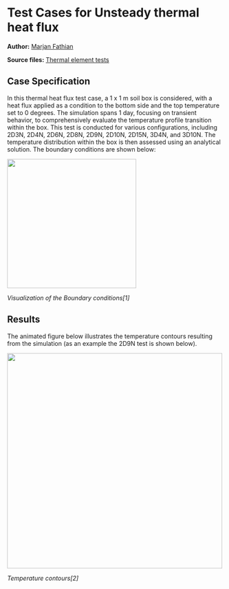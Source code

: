 # Test Cases for Unsteady thermal heat flux

**Author:** [Marjan Fathian](https://github.com/indigocoral)

**Source files:** [Thermal element tests](https://github.com/KratosMultiphysics/Kratos/tree/master/applications/GeoMechanicsApplication/tests/test_thermal_element)


## Case Specification
In this thermal heat flux test case, a 1 x 1 m soil box is considered, with a heat flux applied as a condition to the bottom side and the top temperature set to 0 degrees. The simulation spans 1 day, focusing on transient behavior, to comprehensively evaluate the temperature profile transition within the box. This test is conducted for various configurations, including 2D3N, 2D4N, 2D6N, 2D8N, 2D9N, 2D10N, 2D15N, 3D4N, and 3D10N. The temperature distribution within the box is then assessed using an analytical solution.
The boundary conditions are shown below:

<img src="data/test_heat_flux_boundary_conditions.png" width="300">

_Visualization of the Boundary conditions[1]_


## Results

The animated figure below illustrates the temperature contours resulting from the simulation (as an example the 2D9N test is shown below).

<img src="data/test_usteady_thermal_heat_flux_2D9N_result.gif" width="500">

_Temperature contours[2]_


